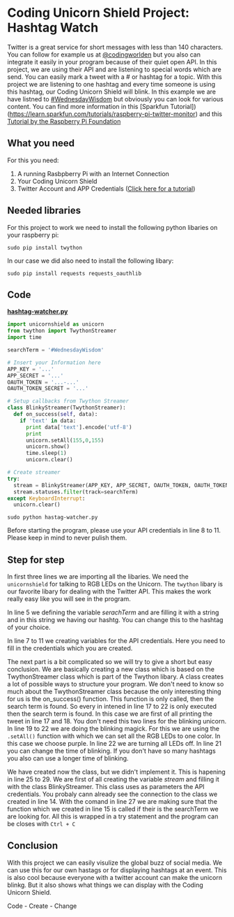 # Coding Unicorn Shield Project: Hashtag Watch

Twitter is a great service for short messages with less than 140 characters. You can follow for example us at [@codingworlden](https://twitter.com/codingworlden) but you also can integrate it easily in your program because of their quiet open API. In this project, we are using their API and are listening to special words which are send. You can easily mark a tweet with a # or hashtag for a topic. With this project we are listening to one hashtag and every time someone is using this hashtag, our Coding Unicorn Shield will blink. In this example we are have listned to [#WednesdayWisdom](https://twitter.com/search?q=%23WednesdayWisdom) but obviously you can look for various content. You can find more information in this [Sparkfun Tutorial])(https://learn.sparkfun.com/tutorials/raspberry-pi-twitter-monitor) and this [Tutorial by the Raspberry Pi Foundation](https://www.raspberrypi.org/learning/getting-started-with-the-twitter-api/worksheet/)

## What you need

For this you need:
1. A running Rasbpberry Pi with an Internet Connection
2. Your Coding Unicorn Shield
3. Twitter Account and APP Credentials ([Click here for a tutorial](create-twitter-api-account.md))

## Needed libraries
For this project to work we need to install the following python libaries on your raspberry pi:


`sudo pip install twython`

 In our case we did also need to install the following libary:

 `sudo pip install requests requests_oauthlib`


## Code

[**hashtag-watcher.py**](hashtag-watcher.py)

```python
import unicornshield as unicorn
from twython import TwythonStreamer
import time

searchTerm = '#WednesdayWisdom'

# Insert your Information here
APP_KEY = '...'
APP_SECRET = '...'
OAUTH_TOKEN = '...-...'
OAUTH_TOKEN_SECRET = '...'

# Setup callbacks from Twython Streamer
class BlinkyStreamer(TwythonStreamer):
  def on_success(self, data):
    if 'text' in data:
      print data['text'].encode('utf-8')
      print
      unicorn.setAll(155,0,155)
      unicorn.show()
      time.sleep(1)
      unicorn.clear()

# Create streamer
try:
  stream = BlinkyStreamer(APP_KEY, APP_SECRET, OAUTH_TOKEN, OAUTH_TOKEN_SECRET)
  stream.statuses.filter(track=searchTerm)
except KeyboardInterrupt:
  unicorn.clear()
```
`sudo python hastag-watcher.py`

Before starting the program, please use your API credentials in line 8 to 11. Please keep in mind to never pulish them.

## Step for step

In first three lines we are importing all the libaries. We need the `unicornshield` for talking to RGB LEDs on the Unicorn. The `twython` libary is our favorite libary for dealing with the Twitter API. This makes the work really easy like you will see in the program.

In line 5 we defining the variable *serachTerm* and are filling it with a string and in this string we having our hashtg. You can change this to the hashtag of your choice.

In line 7 to 11 we creating variables for the API credentials. Here you need to fill in the credentials which you are created.

The next part is a bit complicated so we will try to give a short but easy conclusion. We are basically creating a new class which is based on the TwythonStreamer class which is part of the Twython libary. A class creates a lot of possible ways to structure your program. We don't need to know so much about the TwythonStreamer class because the only interesting thing for us is the on_success() function. This function is only called, then the search term is found. So every in intened in line 17 to 22 is only executed then the search term is found. In this case we are first of all printing the tweet in line 17 and 18. You don't need this two lines for the blinking unicorn. In line 19 to 22 we are doing the blinking magick. For this we are using the `.setAll()` function with which we can set all the RGB LEDs to one color. In this case we choose purple.
In line 22 we are turning all LEDs off. In line 21 you can change the time of blinking. If you don't have so many hashtags you also can use a longer time of blinking.

We have created now the class, but we didn't implement it. This is hapening in line 25 to 29. We are first of all creating the variable *stream* and filling it with the class BlinkyStreamer. This class uses as parameters the API credentials. You probaly cann already see the connection to the class we created in line 14. With the comand in line 27 we are making sure that the function which we created in line 15 is called if their is the searchTerm we are looking for.
All this is wrapped in a try statement and the program can be closes with `Ctrl + C`

## Conclusion
With this project we can easily visulize the global buzz of social media. We can use this for our own hastags or for displaying hashtags at an event. This is also cool because everyone with a twitter account can make the unicorn blinkg. But it also shows what things we can display with the Coding Unicorn Shield.

Code - Create - Change

